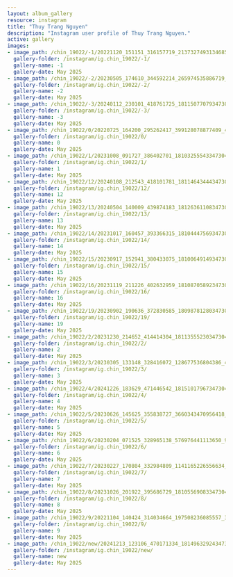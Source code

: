 ```yaml
---
layout: album_gallery
resource: instagram
title: "Thuy Trang Nguyen"
description: "Instagram user profile of Thuy Trang Nguyen."
active: gallery
images: 
- image_path: /chin_19022/-1/20221120_151151_316157719_2137327493134685_3187302902173809504_n.jpg
  gallery-folder: /instagram/ig.chin_19022/-1/
  gallery-name: -1
  gallery-date: May 2025
- image_path: /chin_19022/-2/20230505_174610_344592214_265974535886719_8053597490844474141_n.jpg
  gallery-folder: /instagram/ig.chin_19022/-2/
  gallery-name: -2
  gallery-date: May 2025
- image_path: /chin_19022/-3/20240112_230101_418761725_18115077079347304_7387231783304621141_n.jpg
  gallery-folder: /instagram/ig.chin_19022/-3/
  gallery-name: -3
  gallery-date: May 2025
- image_path: /chin_19022/0/20220725_164200_295262417_399128078877409_4195616797916746639_n.jpg
  gallery-folder: /instagram/ig.chin_19022/0/
  gallery-name: 0
  gallery-date: May 2025
- image_path: /chin_19022/1/20231008_091727_386402701_18103255543347304_3926112420299722910_n.jpg
  gallery-folder: /instagram/ig.chin_19022/1/
  gallery-name: 1
  gallery-date: May 2025
- image_path: /chin_19022/12/20240108_212543_418101781_18114643444347304_4921513245378448498_n.jpg
  gallery-folder: /instagram/ig.chin_19022/12/
  gallery-name: 12
  gallery-date: May 2025
- image_path: /chin_19022/13/20240504_140009_439874183_18126361108347304_3664418564924185184_n.jpg
  gallery-folder: /instagram/ig.chin_19022/13/
  gallery-name: 13
  gallery-date: May 2025
- image_path: /chin_19022/14/20231017_160457_393366315_18104447569347304_5475876978818133464_n.jpg
  gallery-folder: /instagram/ig.chin_19022/14/
  gallery-name: 14
  gallery-date: May 2025
- image_path: /chin_19022/15/20230917_152941_380433075_18100649149347304_6485903381336918063_n.jpg
  gallery-folder: /instagram/ig.chin_19022/15/
  gallery-name: 15
  gallery-date: May 2025
- image_path: /chin_19022/16/20231119_211226_402632959_18108705892347304_4086106354804876555_n.jpg
  gallery-folder: /instagram/ig.chin_19022/16/
  gallery-name: 16
  gallery-date: May 2025
- image_path: /chin_19022/19/20230902_190636_372830585_18098781280347304_8059216757267921441_n.jpg
  gallery-folder: /instagram/ig.chin_19022/19/
  gallery-name: 19
  gallery-date: May 2025
- image_path: /chin_19022/2/20231230_214652_414414304_18113555230347304_7472199744465468553_n.jpg
  gallery-folder: /instagram/ig.chin_19022/2/
  gallery-name: 2
  gallery-date: May 2025
- image_path: /chin_19022/3/20230305_133148_328416072_128677536804386_4476446607703061893_n.jpg
  gallery-folder: /instagram/ig.chin_19022/3/
  gallery-name: 3
  gallery-date: May 2025
- image_path: /chin_19022/4/20241226_183629_471446542_18151017967347304_1212661555612943937_n.jpg
  gallery-folder: /instagram/ig.chin_19022/4/
  gallery-name: 4
  gallery-date: May 2025
- image_path: /chin_19022/5/20230626_145625_355838727_3660343470956418_617010253700792972_n.jpg
  gallery-folder: /instagram/ig.chin_19022/5/
  gallery-name: 5
  gallery-date: May 2025
- image_path: /chin_19022/6/20230204_071525_328965138_576976441113650_9182618969480392456_n.jpg
  gallery-folder: /instagram/ig.chin_19022/6/
  gallery-name: 6
  gallery-date: May 2025
- image_path: /chin_19022/7/20230227_170804_332984809_1141165226556634_3664591548341797486_n.jpg
  gallery-folder: /instagram/ig.chin_19022/7/
  gallery-name: 7
  gallery-date: May 2025
- image_path: /chin_19022/8/20231026_201922_395686729_18105569083347304_3423591809535820485_n.jpg
  gallery-folder: /instagram/ig.chin_19022/8/
  gallery-name: 8
  gallery-date: May 2025
- image_path: /chin_19022/9/20221104_140424_314034664_197508236085557_3954047171811509680_n.jpg
  gallery-folder: /instagram/ig.chin_19022/9/
  gallery-name: 9
  gallery-date: May 2025
- image_path: /chin_19022/new/20241213_123106_470171334_18149632924347304_2965713106770758940_n.jpg
  gallery-folder: /instagram/ig.chin_19022/new/
  gallery-name: new
  gallery-date: May 2025
---
```

